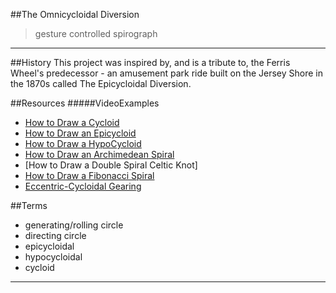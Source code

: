 ##The Omnicycloidal Diversion
> gesture controlled spirograph
___________________

##History
This project was inspired by, and is a tribute to, the Ferris Wheel's predecessor - an amusement park ride built on the Jersey Shore in the 1870s called The Epicycloidal Diversion.




##Resources
#####VideoExamples
- [How to Draw a Cycloid]
- [How to Draw an Epicycloid]
- [How to Draw a HypoCycloid]
- [How to Draw an Archimedean Spiral]
- [How to Draw a Double Spiral Celtic Knot]
- [How to Draw a Fibonacci Spiral]
- [Eccentric-Cycloidal Gearing]



##Terms
- generating/rolling circle
- directing circle
- epicycloidal
- hypocycloidal
- cycloid




_________________________

[How to Draw an Epicycloid]:https://www.youtube.com/watch?v=4EzEXiq4Y8w
[How to Draw a Cycloid]:https://www.youtube.com/watch?v=WNFLbuM2iDU
[How to Draw a HypoCycloid]:https://www.youtube.com/watch?v=GfoCtVvL8aM
[How to Draw an Archimedean Spiral]:https://www.youtube.com/watch?v=2klWp9Frr_Y
[How to Draw a Double Spiral Celtic Spiral]:https://www.youtube.com/watch?v=9A-q4FJZ67c
[Eccentric-Cycloidal Gearing]:https://www.youtube.com/watch?v=AMtyFwMDL7w
[How to Draw a Fibonacci Spiral]:https://www.youtube.com/watch?v=nN9gcaQPTVk

